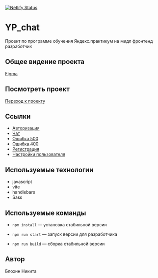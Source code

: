 [![Netlify Status](https://api.netlify.com/api/v1/badges/c2889a85-b5ac-4af2-b2bd-89c93f30b766/deploy-status)](https://app.netlify.com/sites/magnificent-youtiao-a951d6/deploys)

# YP_chat

Проект по программе обучения Яндекс.практикум на мидл фронтенд разработчик

## Общее видение проекта

[Figma](https://www.figma.com/design/nYh6OkmJRgXXwICia7oA8v/Стиль-чата-для-проекта-ЯП?node-id=0-1&p=f&t=sKClgouoI06Ynk8M-0)

## Посмотреть проект

[Переход к проекту](https://magnificent-youtiao-a951d6.netlify.app/)

## Ссылки

- [Авторизация](https://magnificent-youtiao-a951d6.netlify.app/src/pages/Auth/Authorization/Authorization.html)
- [Чат](https://magnificent-youtiao-a951d6.netlify.app/src/pages/Chat/Chat.html)
- [Ошибка 500](https://magnificent-youtiao-a951d6.netlify.app/src/pages/Error/500/500.html)
- [Ошибка 400](https://magnificent-youtiao-a951d6.netlify.app/src/pages/Error/400/400.html)
- [Регистрация](https://magnificent-youtiao-a951d6.netlify.app/src/pages/Auth/Registrations/Registrations.html)
- [Настройки пользователя](https://magnificent-youtiao-a951d6.netlify.app/src/pages/UserSettings/UserSettings.html)

## Используемые технологии

- javascript
- vite
- handlebars
- Sass

## Используемые команды

- `npm install` — установка стабильной версии

- `npm run start` — запуск версии для разработчика

- `npm run build` — cборка стабильной версии

## Автор

Блохин Никита
